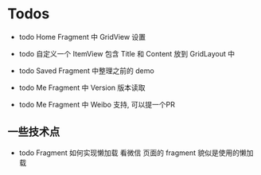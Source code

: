 # Todos


- todo Home Fragment 中 GridView 设置
- todo 自定义一个 ItemView 包含 Title 和 Content 放到 GridLayout 中

- todo Saved Fragment 中整理之前的 demo


- todo Me Fragment 中 Version 版本读取
- todo Me Fragment 中 Weibo 支持, 可以提一个PR



## 一些技术点
- todo Fragment 如何实现懒加载
  看微信 页面的 fragment 貌似是使用的懒加载







